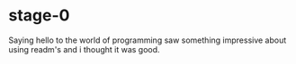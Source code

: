 # stage-0
Saying hello to the world of programming 
saw something impressive about using readm's and i thought it was good.
